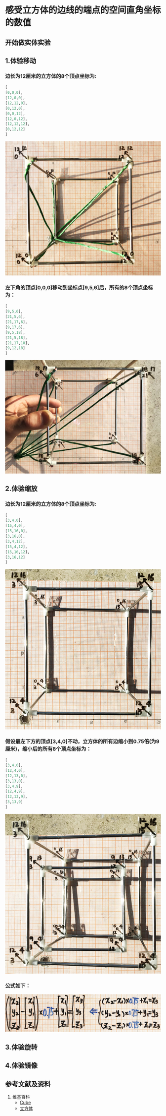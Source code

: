 # 感受立方体的边线的端点的空间直角坐标的数值

## 开始做实体实验

## 1.体验移动

### 边长为12厘米的立方体的8个顶点坐标为:
```python
[
[0,0,0],
[12,0,0],
[12,12,0],
[0,12,0],
[0,0,12],
[12,0,12],
[12,12,12],
[0,12,12]
]
```

![](/images/几何形体中点的空间直角坐标数值/感受立方体的边线的端点的空间直角坐标的数值/1a1.jpg)

### 左下角的顶点[0,0,0]移动到坐标点[9,5,6]后，所有的8个顶点坐标为：
```python
[
[9,5,6],
[21,5,6],
[21,17,6],
[9,17,6],
[9,5,18],
[21,5,18],
[21,17,18],
[9,12,18]
]
```
![](/images/几何形体中点的空间直角坐标数值/感受立方体的边线的端点的空间直角坐标的数值/1a2.jpg)

## 2.体验缩放

### 边长为12厘米的立方体的8个顶点坐标为:
```python
[
[3,4,0],
[15,4,0],
[15,16,0],
[3,16,0],
[3,4,12],
[15,4,12],
[15,16,12],
[3,16,12]
]
```

![](/images/几何形体中点的空间直角坐标数值/感受立方体的边线的端点的空间直角坐标的数值/2a1.jpg)

### 假设最左下方的顶点[3,4,0]不动，立方体的所有边缩小到0.75倍(为9厘米)，缩小后的所有8个顶点坐标为： 

```python
[
[3,4,0],
[12,4,0],
[12,13,0],
[3,13,0],
[3,4,9],
[12,4,9],
[12,13,9],
[3,13,9]
]
```
![](/images/几何形体中点的空间直角坐标数值/感受立方体的边线的端点的空间直角坐标的数值/2a2.jpg)

### 公式如下： 

![](/images/几何形体中点的空间直角坐标数值/感受立方体的边线的端点的空间直角坐标的数值/2a3.jpg)

## 3.体验旋转

## 4.体验镜像

## 参考文献及资料

1. 维基百科
	- [Cube](https://en.wikipedia.org/wiki/Cube) 
	- [立方体](https://zh.wikipedia.org/wiki/%E7%AB%8B%E6%96%B9%E9%AB%94) 
